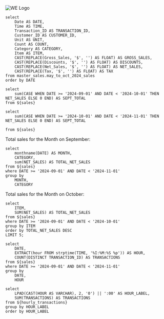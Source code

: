 <!-- <img src="../static/logo.png" alt="logo" class="my-4 size-24" > -->

![WE Logo](logo.png)

```sales
select
    Date AS DATE,
    Time AS TIME,
    Transaction_ID AS TRANSACTION_ID,
    Customer_ID AS CUSTOMER_ID,
    Unit AS UNIT,
    Count AS COUNT,
    Category AS CATEGORY,
    Item AS ITEM,
    CAST(REPLACE(Gross_Sales, '$', '') AS FLOAT) AS GROSS_SALES,
    CAST(REPLACE(Discounts, '$', '') AS FLOAT) AS DISCOUNTS,
    CAST(REPLACE(Net_Sales, '$', '') AS FLOAT) AS NET_SALES,
    CAST(REPLACE(Tax, '$', '') AS FLOAT) AS TAX
from master_sales.may_to_oct_2024_sales
order by DATE
```

```Sept_Total
select
    sum(CASE WHEN DATE >= '2024-09-01' AND DATE < '2024-10-01' THEN NET_SALES ELSE 0 END) AS SEPT_TOTAL
from ${sales}
```

```Oct_Total
select
    sum(CASE WHEN DATE >= '2024-10-01' AND DATE < '2024-11-01' THEN NET_SALES ELSE 0 END) AS SEPT_TOTAL

from ${sales}
```

Total sales for the Month on September: <Value data={Sept_Total} fmt=usd2 />

```Sales_By_Item
select
    monthname(DATE) AS MONTH,
    CATEGORY,
    sum(NET_SALES) AS TOTAL_NET_SALES
from ${sales}
where DATE >= '2024-09-01' AND DATE < '2024-11-01'
group by
    MONTH,
    CATEGORY
```

<BarChart
data={Sales_By_Item}
x=MONTH
y=TOTAL_NET_SALES
yFmt=pct0
series=CATEGORY
type=stacked100
title="Sales By Category" 
/>

Total sales for the Month on October: <Value data={Oct_Total} fmt=usd2 />

```Top_5
select
    ITEM,
    SUM(NET_SALES) AS TOTAL_NET_SALES
from ${sales}
where DATE >= '2024-09-01' AND DATE < '2024-10-01'
group by ITEM
order by TOTAL_NET_SALES DESC
LIMIT 5;
```

<DataTable data={Top_5}>
    <Column id=ITEM title='Menu Item' />
    <Column id=TOTAL_NET_SALES fmt=usd2 contentType=colorscale scaleColor=blue/>
</DataTable>

```hourly_transactions
select
    DATE,
    EXTRACT(hour FROM strptime(TIME, '%I:%M:%S %p')) AS HOUR,
    COUNT(DISTINCT TRANSACTION_ID) AS TRANSACTIONS
from ${sales}
where DATE >= '2024-09-01' AND DATE < '2024-11-01'
group by
    DATE,
    HOUR
```

```sum_transactions
select
    LPAD(CAST(HOUR AS VARCHAR), 2, '0') || ':00' AS HOUR_LABEL,
    SUM(TRANSACTIONS) AS TRANSACTIONS
from ${hourly_transactions}
group by HOUR_LABEL
order by HOUR_LABEL
```

<LineChart
data={sum_transactions}
x=HOUR_LABEL
y=TRANSACTIONS
xFmt=H:MM 
/>
